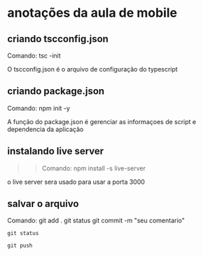 # anotações da aula de mobile 

## criando tscconfig.json

Comando: tsc -init

O tscconfig.json é o arquivo de configuração do typescript

## criando package.json
Comando:  npm init -y

A função do package.json é gerenciar as informaçoes de script e dependencia da aplicação

## instalando live server

>> Comando: npm install -s live-server

o live server sera usado para usar a porta 3000 


## salvar o arquivo

Comando: git add .
    git status
    git commit -m "seu comentario"

    git status

    git push
